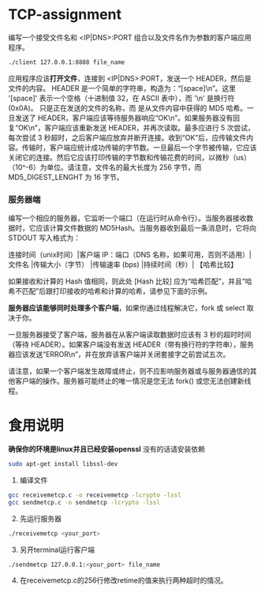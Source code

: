 # TCP-assignment
编写一个接受文件名和 <IP|DNS>:PORT 组合以及文件名作为参数的客户端应用程序。

```Bash
./client 127.0.0.1:8888 file_name
```

应用程序应该**打开文件**，连接到 <IP|DNS>:PORT，发送一个 HEADER，然后是文件的内容。 
HEADER 是一个简单的字符串，构造为：“<filename>[space]<md5hash>\n”。这里 '[space]' 表示一个空格（十进制值 32，在 ASCII 表中），而 '\n' 是换行符 (0x0A)。 <filename> 只是正在发送的文件的名称，而 <md5hash> 是从文件内容中获得的 MD5 哈希。一旦发送了 HEADER，客户端应该等待服务器响应“OK\n”。如果服务器没有回复“OK\n”，客户端应该重新发送 HEADER，并再次读取。最多应进行 5 次尝试，每次尝试 3 秒超时，之后客户端应放弃并断开连接。收到“OK”后，应传输文件内容。传输时，客户端应统计成功传输的字节数。一旦最后一个字节被传输，它应该关闭它的连接。然后它应该打印传输的字节数和传输花费的时间，以微秒（us）（10^-6）为单位。请注意，文件名的最大长度为 256 字节，而 MD5_DIGEST_LENGHT 为 16 字节。

### 服务器端

编写一个相应的服务器，它监听一个端口（在运行时从命令行）。当服务器接收数据时，它应该计算文件数据的 MD5Hash。当服务器收到最后一条消息时，它将向 STDOUT 写入格式为：

连接时间（unix时间）|客户端 IP：端口（DNS 名称，如果可用，否则不适用）|文件名 |传输大小（字节） |传输速率 (bps) |持续时间（秒）| 【哈希比较】

如果接收和计算的 Hash 值相同，则此处 [Hash 比较] 应为“哈希匹配”，并且“哈希不匹配”后跟打印接收的哈希和计算的哈希，请参见下面的示例。

**服务器应该能够同时处理多个客户端**，如果你通过线程解决它，fork 或 select 取决于你。

一旦服务器接受了客户端，服务器在从客户端读取数据时应该有 3 秒的超时时间（等待 HEADER）。如果客户端没有发送 HEADER（带有换行符的字符串），服务器应该发送“ERROR\n”，并在放弃该客户端并关闭套接字之前尝试五次。

请注意，如果一个客户端发生故障或终止，则不应影响服务器或与服务器通信的其他客户端的操作。服务器可能终止的唯一情况是您无法 fork() 或您无法创建新线程。

# 食用说明
**确保你的环境是linux并且已经安装openssl**
没有的话请安装依赖
```bash
sudo apt-get install libssl-dev
```

1. 编译文件
```bash
gcc receivemetcp.c -o receivemetcp -lcrypto -lssl
gcc sendmetcp.c -o sendmetcp -lcrypto -lssl
```

2. 先运行服务器
```bash
./receivemetcp <your_port>
```
3. 另开terminal运行客户端
```bash
./sendmetcp 127.0.0.1:<your_port> file_name
```

4. 在receivemetcp.c的256行修改retime的值来执行两种超时的情况。